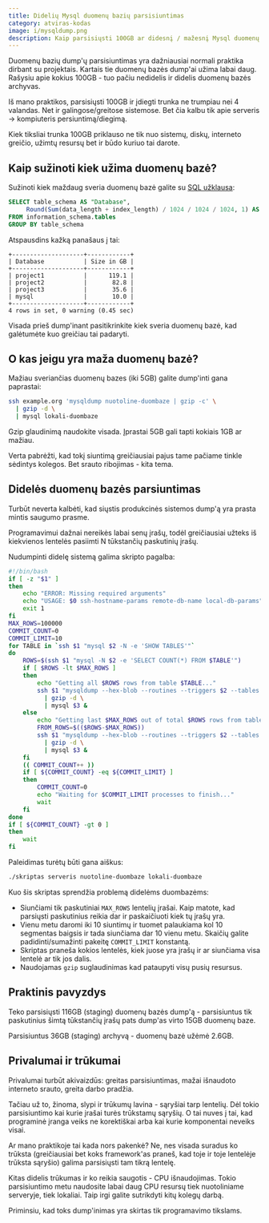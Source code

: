 ```yaml
---
title: Didelių Mysql duomenų bazių parsisiuntimas
category: atviras-kodas
image: i/mysqldump.png
description: Kaip parsisiųsti 100GB ar didesnį / mažesnį Mysql duomenų bazės dumpą.
---
```


Duomenų bazių dump'ų parsisiuntimas yra dažniausiai normali praktika dirbant su projektais. Kartais tie duomenų bazės dump'ai užima labai daug. Rašysiu apie kokius 100GB - tuo pačiu nedidelis ir didelis duomenų bazės archyvas.

Iš mano praktikos, parsisiųsti 100GB ir įdiegti trunka ne trumpiau nei 4 valandas. Net ir galingose/greitose sistemose. Bet čia kalbu tik apie serveris -> kompiuteris persiuntimą/diegimą.

Kiek tiksliai trunka 100GB priklauso ne tik nuo sistemų, diskų, interneto greičio, užimtų resursų bet ir būdo kuriuo tai darote.

## Kaip sužinoti kiek užima duomenų bazė?

Sužinoti kiek maždaug sveria duomenų bazė galite su [SQL užklausa](https://coderwall.com/p/gzoaeq/mysql-datbase-size-in-gb):

```sql
SELECT table_schema AS "Database",
     Round(Sum(data_length + index_length) / 1024 / 1024 / 1024, 1) AS "Size in GB"
FROM information_schema.tables
GROUP BY table_schema
```

Atspausdins kažką panašaus į tai:

```
+--------------------+------------+
| Database           | Size in GB |
+--------------------+------------+
| project1           |      119.1 |
| project2           |       82.8 |
| project3           |       35.6 |
| mysql              |       10.0 |
+--------------------+------------+
4 rows in set, 0 warning (0.45 sec)
```

Visada prieš dump'inant pasitikrinkite kiek sveria duomenų bazė, kad galėtumėte kuo greičiau tai padaryti.

## O kas jeigu yra maža duomenų bazė?

Mažiau sveriančias duomenų bazes (iki 5GB) galite dump'inti gana paprastai:

```bash
ssh example.org 'mysqldump nuotoline-duombaze | gzip -c' \
  | gzip -d \
  | mysql lokali-duombaze
```

Gzip glaudinimą naudokite visada. Įprastai 5GB gali tapti kokiais 1GB ar mažiau.

Verta pabrėžti, kad tokį siuntimą greičiausiai pajus tame pačiame tinkle sėdintys kolegos. Bet srauto ribojimas - kita tema.

## Didelės duomenų bazės parsiuntimas

Turbūt neverta kalbėti, kad siųstis produkcinės sistemos dump'ą yra prasta mintis saugumo prasme.

Programavimui dažnai nereikės labai senų įrašų, todėl greičiausiai užteks iš kiekvienos lentelės pasiimti N tūkstančių paskutinių įrašų.

Nudumpinti didelę sistemą galima skripto pagalba:

```bash
#!/bin/bash
if [ -z "$1" ]
then
    echo "ERROR: Missing required arguments"
    echo "USAGE: $0 ssh-hostname-params remote-db-name local-db-params"
    exit 1
fi
MAX_ROWS=100000
COMMIT_COUNT=0
COMMIT_LIMIT=10
for TABLE in `ssh $1 "mysql $2 -N -e 'SHOW TABLES'"`
do
    ROWS=$(ssh $1 "mysql -N $2 -e 'SELECT COUNT(*) FROM $TABLE'")
    if [ $ROWS -lt $MAX_ROWS ]
    then
        echo "Getting all $ROWS rows from table $TABLE..."
        ssh $1 "mysqldump --hex-blob --routines --triggers $2 --tables $TABLE | gzip -c" \
          | gzip -d \
          | mysql $3 &
    else
        echo "Getting last $MAX_ROWS out of total $ROWS rows from table $TABLE..."
        FROM_ROWS=$(($ROWS-$MAX_ROWS))
        ssh $1 "mysqldump --hex-blob --routines --triggers $2 --tables $TABLE --where='1 LIMIT $FROM_ROWS, $MAX_ROWS' | gzip -c" \
          | gzip -d \
          | mysql $3 &
    fi
    (( COMMIT_COUNT++ ))
    if [ ${COMMIT_COUNT} -eq ${COMMIT_LIMIT} ]
    then
        COMMIT_COUNT=0
        echo "Waiting for $COMMIT_LIMIT processes to finish..."
        wait
    fi
done
if [ ${COMMIT_COUNT} -gt 0 ]
then
    wait
fi
```

Paleidimas turėtų būti gana aiškus:

```bash
./skriptas serveris nuotoline-duombaze lokali-duombaze
```

Kuo šis skriptas sprendžia problemą didelėms duombazėms:

* Siunčiami tik paskutiniai `MAX_ROWS` lentelių įrašai. Kaip matote, kad parsiųsti paskutinius reikia dar ir paskaičiuoti kiek tų įrašų yra.
* Vienu metu daromi iki 10 siuntimų ir tuomet palaukiama kol 10 segmentas baigsis ir tada siunčiama dar 10 vienu metu. Skaičių galite padidinti/sumažinti pakeitę `COMMIT_LIMIT` konstantą.
* Skriptas praneša kokios lentelės, kiek juose yra įrašų ir ar siunčiama visa lentelė ar tik jos dalis.
* Naudojamas `gzip` suglaudinimas kad pataupyti visų pusių resursus.

## Praktinis pavyzdys

Teko parsisiųsti 116GB (staging) duomenų bazės dump'ą - parsisiuntus tik paskutinius šimtą tūkstančių įrašų pats dump'as virto 15GB duomenų baze.

Parsisiuntus 36GB (staging) archyvą - duomenų bazė užėmė 2.6GB.

## Privalumai ir trūkumai

Privalumai turbūt akivaizdūs: greitas parsisiuntimas, mažai išnaudoto interneto srauto, greita darbo pradžia.

Tačiau už to, žinoma, slypi ir trūkumų lavina - sąryšiai tarp lentelių. Dėl tokio parsisiuntimo kai kurie įrašai turės trūkstamų sąryšių. O tai nuves į tai, kad programinė įranga veiks ne korektiškai arba kai kurie komponentai neveiks visai.

Ar mano praktikoje tai kada nors pakenkė? Ne, nes visada suradus ko trūksta (greičiausiai bet koks framework'as praneš, kad toje ir toje lentelėje trūksta sąryšio) galima parsisiųsti tam tikrą lentelę.

Kitas didelis trūkumas ir ko reikia saugotis - CPU išnaudojimas. Tokio parsisiuntimo metu naudosite labai daug CPU resursų tiek nuotoliniame serveryje, tiek lokaliai. Taip irgi galite sutrikdyti kitų kolegų darbą.

Priminsiu, kad toks dump'inimas yra skirtas tik programavimo tikslams.

